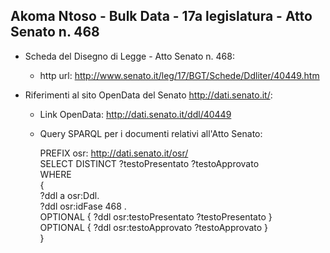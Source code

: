 ## Akoma Ntoso - Bulk Data - 17a legislatura - Atto Senato n. 468 ##

* Scheda del Disegno di Legge - Atto Senato n. 468:
	* http url: http://www.senato.it/leg/17/BGT/Schede/Ddliter/40449.htm

* Riferimenti al sito OpenData del Senato http://dati.senato.it/:
	* Link OpenData: http://dati.senato.it/ddl/40449
	* Query SPARQL per i documenti relativi all'Atto Senato:

        PREFIX osr: <http://dati.senato.it/osr/>  
		SELECT DISTINCT ?testoPresentato ?testoApprovato  
		WHERE  
		{  
		    ?ddl a osr:Ddl.  
		    ?ddl osr:idFase 468 .  
		    OPTIONAL { ?ddl osr:testoPresentato ?testoPresentato }  
		    OPTIONAL { ?ddl osr:testoApprovato ?testoApprovato }  
		}
		